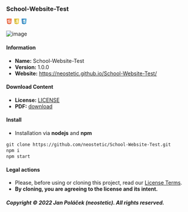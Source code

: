 ### School-Website-Test
![image](https://raw.githubusercontent.com/neostetic/neostetic/main/assets/tag_html.png)
![image](https://raw.githubusercontent.com/neostetic/neostetic/main/assets/tag_javascript.png)
![image](https://raw.githubusercontent.com/neostetic/neostetic/main/assets/tag_css.png)

![image](https://user-images.githubusercontent.com/83291717/192873189-97fc520a-ac73-4377-9fe3-54b59fa9c17e.png)

#### Information
 - **Name:** School-Website-Test
 - **Version:** 1.0.0
 - **Website:** https://neostetic.github.io/School-Website-Test/
#### Download Content
 - **License:** [LICENSE](./LICENSE)
 - **PDF:** [download](./Demo%20_%20SPSMB.cz.pdf)
#### Install
 - Installation via **nodejs** and **npm**
```
git clone https://github.com/neostetic/School-Website-Test.git
npm i
npm start
```
#### Legal actions
 - Please, before using or cloning this project, read our [License Terms](./LICENSE).
 - **By cloning, you are agreeing to the license and its intent.**

##### Copyright © 2022 Jan Poláček (neostetic). All rights reserved.
